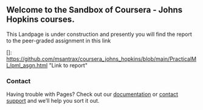 ## Welcome to the Sandbox of Coursera - Johns Hopkins courses. 

This Landpage is under construction and presently you will find the report to the peer-graded assignment in this link 

[]: https://github.com/msantrax/coursera_johns_hopkins/blob/main/PracticalML/pml_asgn.html	"Link to report"

 



### Contact

Having trouble with Pages? Check out our [documentation](https://docs.github.com/categories/github-pages-basics/) or [contact support](https://support.github.com/contact) and we’ll help you sort it out.
